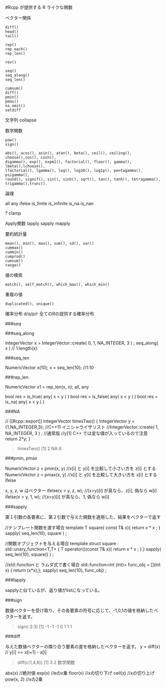 #Rcpp が提供する R ライクな関数



ベクター関係

```
diff()
head()
tail()

rep()
rep_each()
rep_len()

rev()

seq()
seq_along()
seq_len()

cumsum()
diff()
pmin()
pmax()
na_omit()
setdiff

```
文字列
collapse


数学関数


```
pow()
sign()

abs(), acos(), asin(), atan(), beta(), ceil(), ceiling(), choose(),cos(), cosh(), 
digamma(), exp(), expm1(), factorial(), floor(), gamma(), lbeta(),lchoose(),
lfactorial(), lgamma(), log(), log10(), log1p(), pentagamma(), psigamma(),
round(), signif(), sin(), sinh(), sqrt(), tan(), tanh(), tetragamma(), trigamma(),trunc().
```
論理

all
any
ifelse
is_finite
is_infinite
is_na
is_nan


?
clamp

Apply関数
lapply
sapply
mapply


要約統計量

```
mean(), min(), max(), sum(), sd(), var()
cummax()
cummin()
cumprod()
cumsum()
range()

```



値の検索

```
match(), self_match(), which_max(), which_min()
```


重複の値

```
duplicated(), unique()
```


確率分布
d/q/p/r 全てのRの提供する確率分布



###seq


###seq_along

IntegerVector x = IntegerVector::create( 0, 1, NA_INTEGER, 3 ) ;
seq_along( x ) // 1:length(x)

###seq_len

NumericVector x(10);
x = seq_len(10); //1:10







###rep_len

NumericVector x1 = rep_len(x, n);
all, any


bool res = is_true( any( x < y ) )
bool res = is_false( any( x < y ) )
bool res = is_na( any( x < y ) )


###NA

// [[Rcpp::export]]
IntegerVector timesTwo() {
  IntegerVector y = {1,NA_INTEGER,3}; //C++11 イニシャライザリスト
  //IntegerVector::create( 1, NA_INTEGER, 3 ) ; //通常版
    //y[1] C++ では変な値が入っているので注意
   return 2*y;
}

> timesTwo()
[1]  2 NA  6


###pmin, pmax


NumericVector z = pmin(x, y)  //x[i] と y[i] を比較して小さい方を z[i] とする
NumericVector z = pmax(x, y)  //x[i] と y[i] を比較して大きい方を z[i] とする
ifelse

x, y, z, w はベクター
ifelse(x > y, z, w);   //(x>y)[i] が真なら、z[i], 偽なら w[i] 
ifelse(x > y, 1, w);   //(x>y)[i] が真なら、1, 偽なら w[i] 


###sapply

第１引数の各要素に、第２引数で与えた関数を適用した、結果をベクターで返す

//テンプレート関数を渡す場合
template <typename T>
T square( const T& x){
    return x * x ;
}
sapply( seq_len(10), square<int> ) ;

//関数オブジェクトを与える場合
template <typename T>
struct square : std::unary_function<T,T> {
    T operator()(const T& x){
        return x * x ;
    }
}
sapply( seq_len(10), square<int>() ) ;

//std::function と ラムダ式で書く場合
 std::function<int (int)> func_obj = [](int x) { return (x*x);};
 sapply( seq_len(10), func_obj) ;


###lapply

sapplyと似ているが、返り値がlistになっている。

###sign

数値ベクターを受け取り、その各要素の符号に応じて、-1,0,1の値を格納したベクターを返す。

> sign(-3:3)
[1] -1 -1 -1  0  1  1  1


###diff

与えた数値ベクターの隣り合う要素の差を格納したベクターを返す。
y = diff(x) // y[i] == x[i+1] - x[i]

> diff(c(1,4,6))
[1] 3 2
数学関数


abs(x) //絶対値
exp(x) //eのx乗
floor(x) //xの切り下げ
ceil(x) //xの切り上げ
pow(x, 2)  //xの2乗



```



